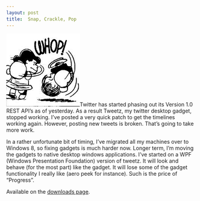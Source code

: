 ```yaml
---
layout: post
title:  Snap, Crackle, Pop
---
```

[![knockout-punch](/cdn/images/blog/Snap-Crackle-Pop_729C/knockout-punch_thumb.jpg)](/cdn/images/blog/Snap-Crackle-Pop_729C/knockout-punch.jpg)Twitter has started phasing out its Version 1.0 REST API’s as of yesterday. As a result Tweetz, my twitter desktop gadget, stopped working. I’ve posted a very quick patch to get the timelines working again. However, posting new tweets is broken. That’s going to take more work.

In a rather unfortunate bit of timing, I’ve migrated all my machines over to Windows 8, so fixing gadgets is much harder now. Longer term, I’m moving the gadgets to native desktop windows applications. I’ve started on a WPF (Windows Presentation Foundation) version of tweetz. It will look and behave (for the most part) like the gadget. It will lose some of the gadget functionality I really like (aero peek for instance). Such is the price of “Progress”.

Available on the [downloads page](/downloads).
